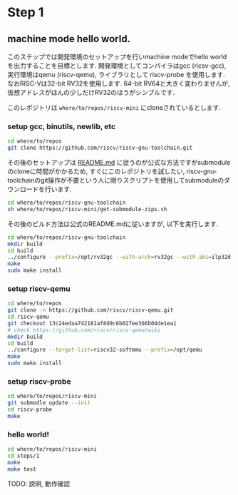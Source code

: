 # Step 1

## machine mode hello world.

このステップでは開発環境のセットアップを行いmachine modeでhello worldを出力することを目標とします. 開発環境としてコンパイラはgcc (ricsv-gcc), 実行環境はqemu (riscv-qemu), ライブラリとして riscv-probe を使用します. なおRISC-Vは32-bit RV32を使用します. 64-bit RV64と大きく変わりませんが, 仮想アドレスがほんの少しだけRV32のほうがシンプルです.

このレポジトリは `where/to/repos/riscv-mini` にcloneされているとします.

### setup gcc, binutils, newlib, etc

```bash
cd where/to/repos
git clone https://github.com/riscv/riscv-gnu-toolchain.git
```

その後のセットアップは [README.md](https://github.com/riscv/riscv-gnu-toolchain/blob/master/README.md) に従うのが公式な方法ですがsubmoduleのcloneに時間がかかるため, すぐにこのレポジトリを試したい, riscv-gnu-toolchainのgit操作が不要という人に限りスクリプトを使用してsubmoduleのダウンロードを行います.

```bash
cd where/to/repos/riscv-gnu-toolchain
sh where/to/repos/riscv-mini/get-submodule-zips.sh
```

その後のビルド方法は公式のREADME.mdに従いますが, 以下を実行します.

```bash
cd where/to/repos/riscv-gnu-toolchain
mkdir build
cd build
../configure --prefix=/opt/rv32gc --with-arch=rv32gc --with-abi=ilp32d
make
sudo make install
```

### setup riscv-qemu
```bash
cd where/to/repos
git clone -n https://github.com/riscv/riscv-qemu.git
cd riscv-qemu
git checkout 13c24edaa742181af8d9c6b027ee366b04de1ea1
# check https://github.com/riscv/riscv-qemu/wiki
mkdir build
cd build
../configure --target-list=riscv32-softmmu --prefix=/opt/qemu
make
sudo make install
```

### setup riscv-probe
```bash
cd where/to/repos/riscv-mini
git submodle update --init
cd riscv-probe
make
```

### hello world!
```bash
cd where/to/repos/riscv-mini
cd steps/1
make
make test
```

TODO: 説明, 動作確認